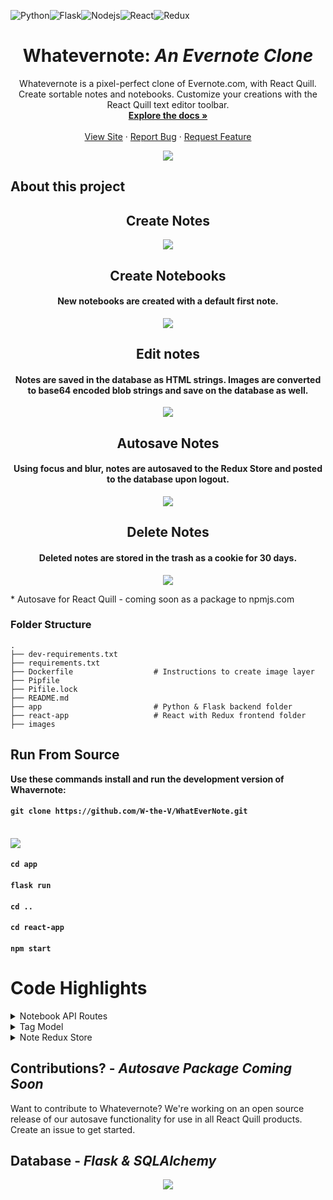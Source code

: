 ![Python](https://img.shields.io/badge/Python-3776AB?style=for-the-badge&logo=python&logoColor=white)![Flask](https://img.shields.io/badge/Flask-000000?style=for-the-badge&logo=flask&logoColor=white)![Nodejs](https://img.shields.io/badge/Node.js-43853D?style=for-the-badge&logo=node.js&logoColor=white)![React](https://img.shields.io/badge/React-20232A?style=for-the-badge&logo=react&logoColor=61DAFB)![Redux](https://img.shields.io/badge/Redux-593D88?style=for-the-badge&logo=redux&logoColor=white)
<h1 align="center"> Whatevernote: <i>An Evernote Clone</i></h1>

<p align="center">Whatevernote is a pixel-perfect clone of Evernote.com, with React Quill. Create sortable notes and notebooks. Customize your creations with the React Quill text editor toolbar. 
    <br />
    <a href="https://github.com/W-the-V/WhatEverNote"><strong>Explore the docs »</strong></a>
    <br />
    <br />
    <a href="https://whatevernote-app.herokuapp.com/">View Site</a>
    ·
    <a href="https://github.com/W-the-V/WhatEverNote/issues">Report Bug</a>
    ·
    <a href="https://github.com/W-the-V/WhatEverNote/issues">Request Feature</a>
  </p>

<p align="center">
  <img src="images/helloworld.gif" />
</p>

## About this project

<h2 align="center"> Create Notes</h3>
<p align="center">
  <img src="images/addnote.gif" />
</p>

<h2 align="center"> Create Notebooks</h3>
<h4 align="center">New notebooks are created with a default first note.</h4>

<p align="center">
  <img src="images/newnotebook.gif" />
</p>

<h2 align="center">Edit notes</h2>
<h4 align="center">Notes are saved in the database as HTML strings. Images are converted to base64 encoded blob strings and save on the database as well. </h4>

<p align="center">
  <img src="images/addphoto.gif" />
</p>

<h2 align="center">Autosave Notes</h2>
<h4 align="center">Using focus and blur, notes are autosaved to the Redux Store and posted to the database upon logout.</h4>

<p align="center">
  <img src="images/autosavenote.gif" />
</p>

<h2 align="center">Delete Notes</h2>
<h4 align="center">Deleted notes are stored in the trash as a cookie for 30 days.</h4>
<p align="center">
  <img src="images/deletenote.gif" />
</p>
* Autosave for React Quill - coming soon as a package to npmjs.com

### Folder Structure

    .
    ├── dev-requirements.txt
    ├── requirements.txt            
    ├── Dockerfile                  # Instructions to create image layer                   
    ├── Pipfile                     
    ├── Pifile.lock                  
    ├── README.md
    ├── app                         # Python & Flask backend folder
    ├── react-app                   # React with Redux frontend folder
    ├── images
    
 



   
   ## Run From Source
**Use these commands install and run the development version of Whavernote:**
<br>
#### `git clone https://github.com/W-the-V/WhatEverNote.git`
<br>
<img src="https://media.giphy.com/media/g1DML46NGSibBTdF6P/giphy.gif">

#### `cd app`

#### `flask run`

#### `cd ..`

#### `cd react-app`

#### `npm start`

# Code Highlights
<details>
  <summary>Notebook API Routes</summary>
  
```
#------------------------------------------------------------------------------
#                         Notebook Operation Functions
#------------------------------------------------------------------------------

def get_one_notebook(notebook_id):
    notebook = Notebook.query.filter_by(id = notebook_id).first()
    return notebook

def get_all_notebooks(user_id):
    notebooks = Notebook.query.filter_by(user_id = user_id).all()
    return jsonify({"notebooks": [notebook.to_dict() for notebook in notebooks]})

def add_notebook(user_id):
    notebook_data = json.loads(request.data.decode("utf-8"))

    notebook = Notebook(name = notebook_data,
                        user_id = current_user.id)
    
    db.session.add(notebook)
    db.session.commit()
    return jsonify(notebook.to_dict())

def delete_notebook(notebook_id):
    notebook = Notebook.query.filter_by(id = notebook_id).first()
    db.session.delete(notebook)
    db.session.commit()
    return jsonify({"message": "Notebook successfully deleted"})

def edit_notebook(notebook_id):
    edit_notebook_data = json.loads(request.data.decode("utf-8"))
    notebook = get_one_notebook(notebook_id)
    print(edit_notebook_data)
    if notebook.name is not edit_notebook_data["name"]:
        notebook.name = edit_notebook_data["name"]
    if notebook.user_id is not edit_notebook_data["user_id"]:
        notebook.user_id = edit_notebook_data["user_id"]
    
    notebook.default_notebook = edit_notebook_data["default_notebook"]
    
    db.session.commit()
    return jsonify(notebook.to_dict())
    
#------------------------------------------------------------------------------
#                    RESTful Routes -- Notebooks
#------------------------------------------------------------------------------

#get_all
#add_notebook
@notebook_routes.route("/notebooks", methods=['GET', 'POST'])
def get_or_add_notebooks(user_id):
    if request.method == 'GET':
        return get_all_notebooks(user_id)
    elif request.method == 'POST':
        return add_notebook(user_id)

#delete
@notebook_routes.route("/notebooks/<int:notebook_id>", methods = ['DELETE'])
def delete_user_note(user_id, notebook_id):
    return delete_notebook(notebook_id)

#edit
@notebook_routes.route("/notebooks/<int:notebook_id>", methods=['PUT'])
def edit_user_notebook(user_id, notebook_id):
    return edit_notebook(notebook_id)


```
</details>
<details>
  <summary>Tag Model</summary>
  
  ```
  
  class Tag(db.Model):
    __tablename__ = 'tags'

    id = db.Column(db.Integer, primary_key=True)
    user_id = db.Column(db.Integer, db.ForeignKey('users.id'))
    name = db.Column(db.String(30), nullable=True)
    notes = db.relationship("Note", back_populates='tags',
                           secondary="notes_to_tags")

    def to_dict(self):
        return {
            "id": self.id,
            "user_id": self.user_id,
            "name": self.name,
        }

    def other_to_dict(self):
        return {
            "id": self.id,
            "user_id": self.user_id,
            "name": self.name,
            "notes": [note.to_dict() for note in self.notes]
        }

  
  ```
  
 </details>
 
 <details>
    <summary>Note Redux Store</summary>
 
 ```
 import * as deepcopy from "deepcopy";
const GET_NOTES = "notes/GET_NOTES";
const REMOVE_NOTE = "notes/REMOVE_NOTE";
const EDIT_NOTE = "notes/EDIT_NOTE";
const ADD_NOTE = "notes/ADD_NOTE";
const SAVE_NOTE = "notes/SAVE_NOTE";

const get = (notes) => ({
  type: GET_NOTES,
  notes,
});

const edit = (note) => ({
  type: EDIT_NOTE,
  note,
});

const add = (note) => ({
  type: ADD_NOTE,
  note,
});

export const saveNote = (note) => ({
  type: SAVE_NOTE,
  note,
});

const remove = (userId, noteId) => ({
  type: REMOVE_NOTE,
  noteId,
  userId,
});


export const getNotes = (userId) => async (dispatch) => {
  const response = await fetch(`/api/user/${userId}/notes`);

  if (response.ok) {
    const notes = await response.json();
    dispatch(get(notes));
  }
};

export const createNote = (data, userId) => async (dispatch) => {
  const response = await fetch(`/api/user/${userId}/notes`, {
    method: "post",
    headers: {
      "Content-Type": "application/json",
    },
    body: JSON.stringify(data),
  });

  if (response.ok) {
    const note = await response.json();
    dispatch(add(note));
    return note;
  }
};

export const editNote = (data) => async (dispatch) => {
  const response = await fetch(`/api/user/${data.user_id}/notes/${data.id}`, {
    method: "put",
    headers: {
      "Content-Type": "application/json",
    },
    body: JSON.stringify(data),
  });

  if (response.ok) {
    const notes = await response.json();
    dispatch(edit(notes));
    return notes;
  }
};

export const deleteNote = (userId, noteId) => async (dispatch) => {
  const response = await fetch(`/api/user/${userId}/notes/${noteId}`, {
    method: "delete",
  });

  if (response.ok) {
    const note = await response.json();
    dispatch(remove(note.id, note.userId));
  }
};

const initialState = {};
let newState;
const notesReducer = (state = {}, action) => {
  switch (action.type) {
    case GET_NOTES: {
      newState = deepcopy(state);
      newState = action.notes;
      return newState;
    }
    case REMOVE_NOTE: {
      const newState = { ...state };
      delete newState[action.noteId];
      return newState;
    }
    case SAVE_NOTE: {
      const newState = deepcopy(state);
      newState.savedNote = action.note;
      return newState;
    }
    case EDIT_NOTE: {
      return action.note
      
    }
    default:
      return state;
  }
};

export default notesReducer;

```
 
 </details>
 
## Contributions? - *Autosave Package Coming Soon* 
Want to contribute to Whatevernote? We're working on an open source release of our autosave functionality for use in all React Quill products. Create an issue to get started. 
  
## Database - *Flask & SQLAlchemy*

<p align="center">
  <img src="https://github.com/W-the-V/EverNoteClone/raw/main/images/pythonschema.png" />
</p>

  
